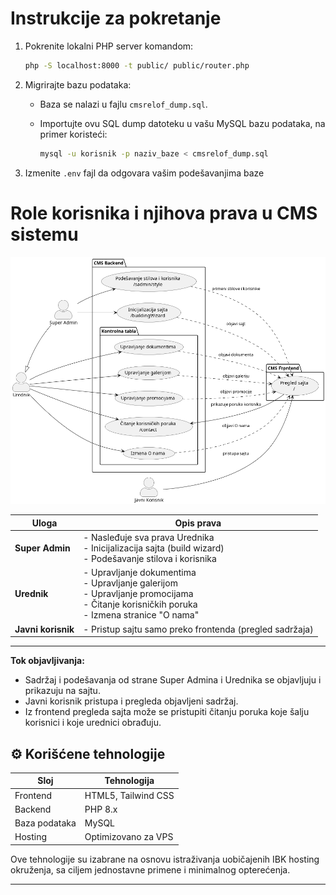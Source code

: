 # Instrukcije za pokretanje

1. Pokrenite lokalni PHP server komandom:

   ```bash
   php -S localhost:8000 -t public/ public/router.php
   ```

2. Migrirajte bazu podataka:

   - Baza se nalazi u fajlu `cmsrelof_dump.sql`.
   - Importujte ovu SQL dump datoteku u vašu MySQL bazu podataka, na primer koristeći:

     ```bash
     mysql -u korisnik -p naziv_baze < cmsrelof_dump.sql
     ```

3. Izmenite `.env` fajl da odgovara vašim podešavanjima baze

# Role korisnika i njihova prava u CMS sistemu

![Dijagram aktivnosti](out/diagram/diagram.png)

| Uloga              | Opis prava                                                                                                                                      |
| ------------------ | ----------------------------------------------------------------------------------------------------------------------------------------------- |
| **Super Admin**    | - Nasleđuje sva prava Urednika<br>- Inicijalizacija sajta (build wizard)<br>- Podešavanje stilova i korisnika                                   |
| **Urednik**        | - Upravljanje dokumentima<br>- Upravljanje galerijom<br>- Upravljanje promocijama<br>- Čitanje korisničkih poruka<br>- Izmena stranice "O nama" |
| **Javni korisnik** | - Pristup sajtu samo preko frontenda (pregled sadržaja)                                                                                         |

---

**Tok objavljivanja:**

- Sadržaj i podešavanja od strane Super Admina i Urednika se objavljuju i prikazuju na sajtu.
- Javni korisnik pristupa i pregleda objavljeni sadržaj.
- Iz frontend pregleda sajta može se pristupiti čitanju poruka koje šalju korisnici i koje urednici obrađuju.

## ⚙️ Korišćene tehnologije

| Sloj          | Tehnologija         |
| ------------- | ------------------- |
| Frontend      | HTML5, Tailwind CSS |
| Backend       | PHP 8.x             |
| Baza podataka | MySQL               |
| Hosting       | Optimizovano za VPS |

Ove tehnologije su izabrane na osnovu istraživanja uobičajenih IBK hosting okruženja, sa ciljem jednostavne primene i minimalnog opterećenja.

---
